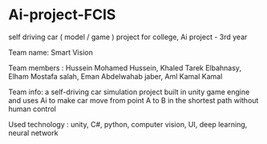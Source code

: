 # Ai-project-FCIS
self driving car ( model / game ) project for college, 
Ai project - 3rd year

Team name: Smart Vision

Team members : Hussein Mohamed Hussein, Khaled Tarek Elbahnasy, Elham Mostafa salah, Eman Abdelwahab jaber, Aml Kamal Kamal

Team info: a self-driving car simulation project built in unity game engine and uses Ai to make car move from point A to B in the shortest path without human control

Used technology : unity, C#, python, computer vision, UI, deep learning, neural network
